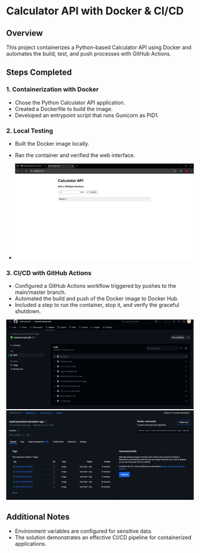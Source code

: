 
# Calculator API with Docker & CI/CD

## Overview

This project containerizes a Python-based Calculator API using Docker and automates the build, test, and push processes with GitHub Actions.

## Steps Completed

### 1. Containerization with Docker
- Chose the Python Calculator API application.
- Created a Dockerfile to build the image.
- Developed an entrypoint script that runs Gunicorn as PID1.


### 2. Local Testing
- Built the Docker image locally.
- Ran the container and verified the web interface.

- ![alt text](images/image.png)

### 3. CI/CD with GitHub Actions
- Configured a GitHub Actions workflow triggered by pushes to the main/master branch.
- Automated the build and push of the Docker image to Docker Hub.
- Included a step to run the container, stop it, and verify the graceful shutdown.

![alt text](images/image-1.png)
![alt text](images/image-2.png)

## Additional Notes

- Environment variables are configured for sensitive data.
- The solution demonstrates an effective CI/CD pipeline for containerized applications.